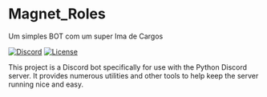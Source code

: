 # Magnet_Roles
Um simples BOT com um super Ima de Cargos

[![Discord][7]][8]
[![License](https://img.shields.io/badge/license-MIT-green)](LICENSE)

This project is a Discord bot specifically for use with the Python Discord server. It provides numerous utilities
and other tools to help keep the server running nice and easy.


[7]: https://raw.githubusercontent.com/python-discord/branding/master/logos/badge/badge_github.svg
[8]: https://discord.gg/python
